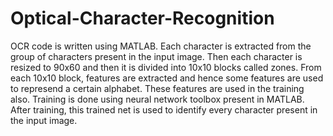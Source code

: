 # Optical-Character-Recognition
OCR code is written using MATLAB. Each character is extracted from the group of characters present in the input image. Then each character is resized to 90x60 and then it is divided into 10x10 blocks called zones. From each 10x10 block, features are extracted and hence some features are used to represend a certain alphabet. These features are used in the training also. Training is done using neural network toolbox present in MATLAB. After training, this trained net is used to identify every character present in the input image.
